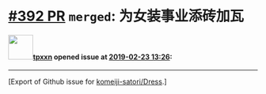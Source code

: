 # [\#392 PR](https://github.com/komeiji-satori/Dress/pull/392) `merged`: 为女装事业添砖加瓦

#### <img src="https://avatars.githubusercontent.com/u/10829204?u=e68003491e7a081e64e4a49b6b00bf7cbce2a98d&v=4" width="50">[tpxxn](https://github.com/tpxxn) opened issue at [2019-02-23 13:26](https://github.com/komeiji-satori/Dress/pull/392):






-------------------------------------------------------------------------------



[Export of Github issue for [komeiji-satori/Dress](https://github.com/komeiji-satori/Dress).]
